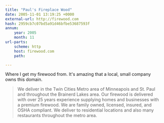 ```yaml
---
title: "Paul's Fireplace Wood"
date: 2005-11-01 13:19:25 +0000
external-url: http://firewood.com
hash: 2959cb7c07bd5a91d46bfbe53687593f
annum:
    year: 2005
    month: 11
url-parts:
    scheme: http
    host: firewood.com
    path: 

---
```


Where I get my firewood from. It's amazing that a local, small company owns this domain.

<blockquote>
We deliver in the Twin Cities Metro area of Minneapois and St. Paul and throughout the Brainerd Lakes area. Our firewood is delivered with over 25 years experience supplying homes and businesses with a premium firewood. We are family owned, licensed, insured, and OSHA compliant. We deliver to residential locations and also many restaurants throughout the metro area.
</blockquote>

